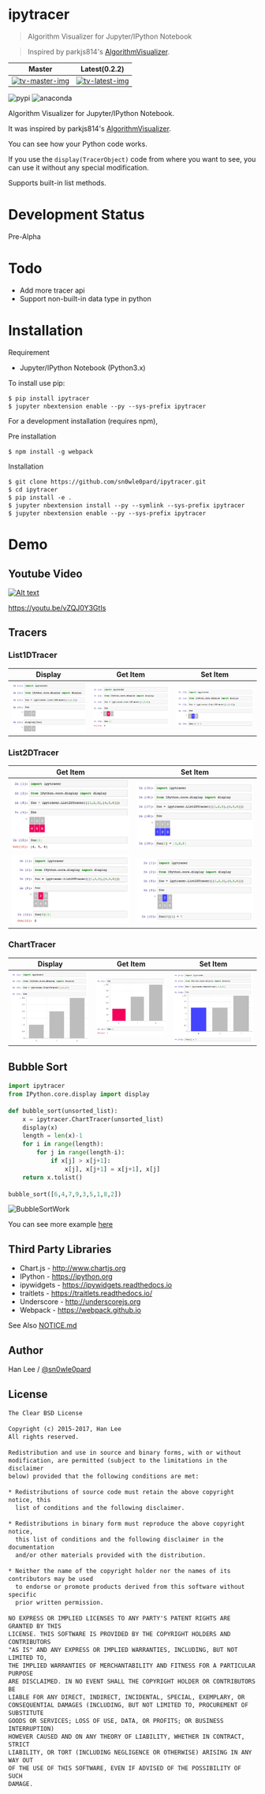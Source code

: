 # ipytracer

> Algorithm Visualizer for Jupyter/IPython Notebook

> Inspired by parkjs814's [AlgorithmVisualizer](https://github.com/parkjs814/AlgorithmVisualizer).

Master | Latest(0.2.2)
-------|-------
[![tv-master-img][]][tv-site]|[![tv-latest-img][]][tv-site]

[tv-master-img]: https://travis-ci.org/sn0wle0pard/ipytracer.svg?branch=master
[tv-latest-img]: https://travis-ci.org/sn0wle0pard/ipytracer.svg?branch=latest
[tv-site]: https://travis-ci.org/sn0wle0pard/ipytracer

![pypi](https://anaconda.org/sn0wle0pard/tracer.py/badges/installer/pypi.svg)
![anaconda](https://anaconda.org/sn0wle0pard/tracer.py/badges/version.svg)

Algorithm Visualizer for Jupyter/IPython Notebook.

It was inspired by parkjs814's [AlgorithmVisualizer](https://github.com/parkjs814/AlgorithmVisualizer).

You can see how your Python code works.

If you use the `display(TracerObject)` code from where you want to see, you can use it without any special modification.

Supports built-in list methods.

# Development Status
Pre-Alpha

# Todo
- Add more tracer api
- Support non-built-in data type in python

# Installation
Requirement
- Jupyter/IPython Notebook (Python3.x)

To install use pip:
```console
$ pip install ipytracer
$ jupyter nbextension enable --py --sys-prefix ipytracer
```

For a development installation (requires npm),

Pre installation
```console
$ npm install -g webpack
```
Installation
```console
$ git clone https://github.com/sn0wle0pard/ipytracer.git
$ cd ipytracer
$ pip install -e .
$ jupyter nbextension install --py --symlink --sys-prefix ipytracer
$ jupyter nbextension enable --py --sys-prefix ipytracer
```
# Demo
## Youtube Video
[![Alt text](https://img.youtube.com/vi/vZQJ0Y3GtIs/0.jpg)](https://www.youtube.com/watch?v=vZQJ0Y3GtIs)

https://youtu.be/vZQJ0Y3GtIs

## Tracers
### List1DTracer

Display | Get Item | Set Item
--------|----------|---------
![List1DBasic](src/list1d-basic.png) | ![List1DGet](src/list1d-getitem.png) | ![list1DSet](src/list1d-setitem.png)

### List2DTracer

Get Item | Set Item
---------|---------
![List2DRowGet](src/list2d-row-get.png)| ![List2DRowSet](src/list2d-row-set.png)
![List2DColGet](src/list2d-col-get.png)| ![List2DColSet](src/list2d-col-set.png)
### ChartTracer

Display | Get Item | Set Item
--------|----------|---------
![ChartBasic](src/chart-basic.png) | ![ChartGet](src/chart-get.png) | ![ChartSet](src/chart-set.png)
## Bubble Sort

```python
import ipytracer
from IPython.core.display import display

def bubble_sort(unsorted_list):
    x = ipytracer.ChartTracer(unsorted_list)
    display(x)
    length = len(x)-1
    for i in range(length):
        for j in range(length-i):
            if x[j] > x[j+1]:
                x[j], x[j+1] = x[j+1], x[j]
    return x.tolist()

bubble_sort([6,4,7,9,3,5,1,8,2])
```

![BubbleSortWork](src/bubble_chart.gif)

You can see more example [here](https://github.com/sn0wle0pard/tracer/tree/master/example)

Third Party Libraries
-----
* Chart.js - http://www.chartjs.org
* IPython - https://ipython.org
* ipywidgets - https://ipywidgets.readthedocs.io
* traitlets - https://traitlets.readthedocs.io/
* Underscore - http://underscorejs.org
* Webpack - https://webpack.github.io

See Also [NOTICE.md](NOTICE.md)

Author
------

Han Lee / [@sn0wle0pard](https://github.com/sn0wle0pard)

License
-------
```
The Clear BSD License

Copyright (c) 2015-2017, Han Lee
All rights reserved.

Redistribution and use in source and binary forms, with or without
modification, are permitted (subject to the limitations in the disclaimer
below) provided that the following conditions are met:

* Redistributions of source code must retain the above copyright notice, this
  list of conditions and the following disclaimer.

* Redistributions in binary form must reproduce the above copyright notice,
  this list of conditions and the following disclaimer in the documentation
  and/or other materials provided with the distribution.

* Neither the name of the copyright holder nor the names of its contributors may be used
  to endorse or promote products derived from this software without specific
  prior written permission.

NO EXPRESS OR IMPLIED LICENSES TO ANY PARTY'S PATENT RIGHTS ARE GRANTED BY THIS
LICENSE. THIS SOFTWARE IS PROVIDED BY THE COPYRIGHT HOLDERS AND CONTRIBUTORS
"AS IS" AND ANY EXPRESS OR IMPLIED WARRANTIES, INCLUDING, BUT NOT LIMITED TO,
THE IMPLIED WARRANTIES OF MERCHANTABILITY AND FITNESS FOR A PARTICULAR PURPOSE
ARE DISCLAIMED. IN NO EVENT SHALL THE COPYRIGHT HOLDER OR CONTRIBUTORS BE
LIABLE FOR ANY DIRECT, INDIRECT, INCIDENTAL, SPECIAL, EXEMPLARY, OR
CONSEQUENTIAL DAMAGES (INCLUDING, BUT NOT LIMITED TO, PROCUREMENT OF SUBSTITUTE
GOODS OR SERVICES; LOSS OF USE, DATA, OR PROFITS; OR BUSINESS INTERRUPTION)
HOWEVER CAUSED AND ON ANY THEORY OF LIABILITY, WHETHER IN CONTRACT, STRICT
LIABILITY, OR TORT (INCLUDING NEGLIGENCE OR OTHERWISE) ARISING IN ANY WAY OUT
OF THE USE OF THIS SOFTWARE, EVEN IF ADVISED OF THE POSSIBILITY OF SUCH
DAMAGE.
```
